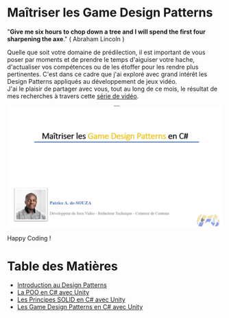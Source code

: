 # Maîtriser les Game Design Patterns
"**Give me six hours to chop down a tree and I will spend the first four sharpening the axe**." ( Abraham Lincoln ) <br>

Quelle que soit votre domaine de prédilection, il est important de vous poser par moments et de prendre le temps d'aiguiser votre hache, d'actualiser vos compétences ou de les étoffer pour les rendre plus pertinentes.
C'est dans ce cadre que j'ai exploré avec grand intérêt les Design Patterns appliqués au développement de jeux vidéo.  <br>
J'ai le plaisir de partager avec vous, tout au long de ce mois, le résultat de mes recherches à travers cette [série de vidéo](https://www.youtube.com/playlist?list=PLyTvE7Ma2a99BNzd-sLg_lyV6-fDgbv4D).

[![Youtube Tutorial](./Video%20Screenshot.png)](https://youtu.be/tzmof-ufbJ4?list=PLyTvE7Ma2a99BNzd-sLg_lyV6-fDgbv4D)

Happy Coding ! <br>


# Table des Matières

* [Introduction au Design Patterns](https://youtu.be/tzmof-ufbJ4?list=PLyTvE7Ma2a99BNzd-sLg_lyV6-fDgbv4D)
* [La POO en C# avec Unity ](https://www.youtube.com/playlist?list=PLyTvE7Ma2a98JaXBG9-NVSIEqkqFJpYvP)
* [Les Principes SOLID en C# avec Unity](https://www.youtube.com/playlist?list=PLyTvE7Ma2a9-I3gwow1WgqP1Asxou8aP-)
* [Les Game Design Patterns en C# avec Unity](https://www.youtube.com/playlist?list=PLyTvE7Ma2a985qcTmks_mmkDaJougNiBF)
